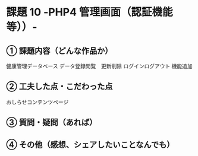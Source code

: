 # 課題 10 -PHP4 管理画面（認証機能等））-

## ① 課題内容（どんな作品か）

健康管理データベース
データ登録閲覧　更新削除 ログインログアウト 機能追加

## ② 工夫した点・こだわった点

おしらせコンテンツページ

## ③ 質問・疑問（あれば）

## ④ その他（感想、シェアしたいことなんでも）
